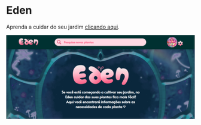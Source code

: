 # Eden
Aprenda a cuidar do seu jardim [clicando aqui](https://joperdo.github.io/eden/). 

<img src="assets/print.png">
